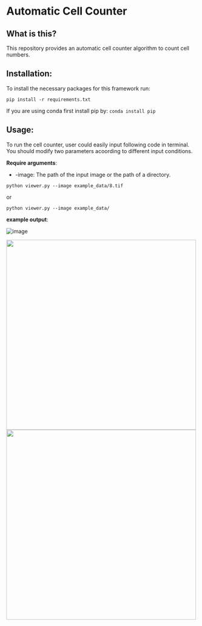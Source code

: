 # Automatic Cell Counter

## What is this?
This repository provides an automatic cell counter algorithm to count cell numbers.

## Installation:
To install the necessary packages for this framework run:
```
pip install -r requirements.txt
```
If you are using conda first install pip by: ```conda install pip```


## Usage:

To run the cell counter, user could easily input following code in terminal. You should modify two parameters acoording to different input conditions.

**Require arguments**:

* -image: The path of the input image or the path of a directory.

```
python viewer.py --image example_data/8.tif
```
or
```
python viewer.py --image example_data/
```

**example output**:

![image](https://github.com/HelmholtzAI-Consultants-Munich/Automatic-Cell-Counter/blob/master/images/example_result.png)

<p float="left">
  <img src="https://github.com/HelmholtzAI-Consultants-Munich/Automatic-Cell-Counter/blob/master/images/Terminal_output.png" width="500" />
  <img src="https://github.com/HelmholtzAI-Consultants-Munich/Automatic-Cell-Counter/blob/master/images/Excel_output.png" width="500" /> 
</p>

